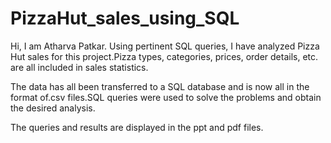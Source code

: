 # PizzaHut_sales_using_SQL


Hi, I am Atharva Patkar. Using pertinent SQL queries, I have analyzed Pizza Hut sales for this project.Pizza types, categories, prices, order details, etc. are all included in sales statistics.

The data has all been transferred to a SQL database and is now all in the format of.csv files.SQL queries were used to solve the problems and obtain the desired analysis.

The queries and results are displayed in the ppt and pdf files.


